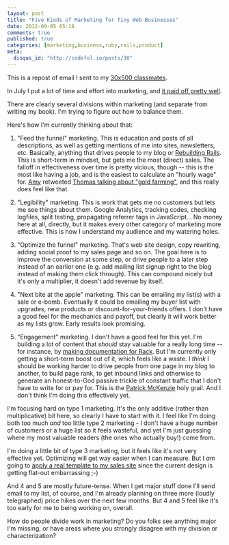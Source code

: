 ```yaml
---
layout: post
title: "Five Kinds of Marketing for Tiny Web Businesses"
date: 2012-09-05 05:18
comments: true
published: true
categories: [marketing,business,ruby,rails,product]
meta:
  disqus_id: "http://codefol.io/posts/30"
---
```

This is a repost of email I sent to my <a href="http://codefol.io/posts/30x500-why/">30x500 classmates</a>.

In July I put a lot of time and effort into marketing, and <a href="http://codefol.io/posts/My-First-Thousand-in-Product-Revenue-Story-and-Numbers">it paid off pretty well</a>.

There are clearly several divisions within marketing (and separate from writing my book).  I'm trying to figure out how to balance them.

Here's how I'm currently thinking about that:

1. "Feed the funnel" marketing.  This is education and posts of all descriptions, as well as getting mentions of me into sites, newsletters, etc.  Basically, anything that drives people to my blog or <a href="
http://rebuilding-rails.com">Rebuilding Rails</a>.  This is short-term in mindset, but gets me the most (direct) sales.  The falloff in effectiveness over time is pretty vicious, though -- this is the most like having a job, and is the easiest to calculate an "hourly wage" for.  <a href="http://unicornfree.com">Amy</a> retweeted <a href="https://twitter.com/amyhoy/status/225962034171346946">Thomas talking about "gold farming"</a>, and this really does feel like that.

2. "Legibility" marketing.  This is work that gets me no customers but lets me see things about them.  Google Analytics, tracking codes, checking logfiles, split testing, propagating referrer tags in JavaScript...  No money here at all, directly, but it makes every other category of marketing more effective.  This is how I understand my audience and my watering holes.

3. "Optimize the funnel" marketing.  That's web site design, copy rewriting, adding social proof to my sales page and so on.  The goal here is to improve the conversion at some step, or drive people to a later step instead of an earlier one (e.g. add mailing list signup right to the blog instead of making them click through).  This can compound nicely but it's only a multiplier, it doesn't add revenue by itself.

4. "Next bite at the apple" marketing.  This can be emailing my list(s) with a sale or e-bomb.  Eventually it could be emailing my buyer list with upgrades, new products or discount-for-your-friends offers.  I don't have a good feel for the mechanics and payoff, but clearly it will work better as my lists grow.  Early results look promising.

5. "Engagement" marketing.  I don't have a good feel for this yet.  I'm building a lot of content that *should* stay valuable for a really long time -- for instance, by <a href="http://codefol.io/posts/What-is-Rack-A-Primer">making documentation for Rack</a>.  But I'm currently only getting a short-term boost out of it, which feels like a waste.  I *think* I should be working harder to drive people from one page in my blog to another, to build page rank, to get inbound links and otherwise to generate an honest-to-God passive trickle of constant traffic that I don't have to write for or pay for.  This is the <a href="http://kalzumeus.com">Patrick McKenzie</a> holy grail.  And I don't think I'm doing this effectively yet.

I'm focusing hard on type 1 marketing.  It's the only additive (rather than multiplicative) bit here, so clearly I have to start with it.  I feel like I'm doing both too much *and* too little type 2 marketing - I don't have a huge number of customers or a huge list so it feels wasteful, and yet I'm just guessing where my most valuable readers (the ones who actually buy!) come from.

I'm doing a little bit of type 3 marketing, but it feels like it's not very effective yet.  Optimizing will get way easier when I can measure.  But I *am* going to <a href="http://codefol.io/posts/Redesign-Rebuilding-Rails-com">apply a real template to my sales site</a> since the current design is getting flat-out embarrassing ;-)

And 4 and 5 are mostly future-tense.  When I get major stuff done I'll send email to my list, of course, and I'm already planning on three more (loudly telegraphed) price hikes over the next few months.  But 4 and 5 feel like it's too early for me to being working on, overall.

How do people divide work in marketing?  Do you folks see anything major I'm missing, or have areas where you strongly disagree with my division or characterization?
